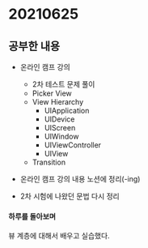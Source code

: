 # 20210625

## 공부한 내용
+ 온라인 캠프 강의
  - 2차 테스트 문제 풀이
  - Picker View
  - View Hierarchy
    * UIApplication
    * UIDevice
    * UIScreen
    * UIWindow
    * UIViewController
    * UIView
  - Transition

+ 온라인 캠프 강의 내용 노션에 정리(-ing)

+ 2차 시험에 나왔던 문법 다시 정리

#### 하루를 돌아보며
뷰 계층에 대해서 배우고 실습했다.
